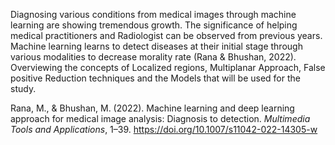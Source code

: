 
Diagnosing various conditions from medical images through machine learning are showing tremendous growth. The significance of helping medical practitioners and Radiologist can be observed from previous years. Machine learning learns to detect diseases at their initial stage through various modalities to decrease morality rate (Rana & Bhushan, 2022). Overviewing the concepts of Localized regions, Multiplanar Approach, False positive Reduction techniques and the Models that will be used for the study. 

Rana, M., & Bhushan, M. (2022). Machine learning and deep learning approach for medical image analysis: Diagnosis to detection. _Multimedia Tools and Applications_, 1–39. https://doi.org/10.1007/s11042-022-14305-w